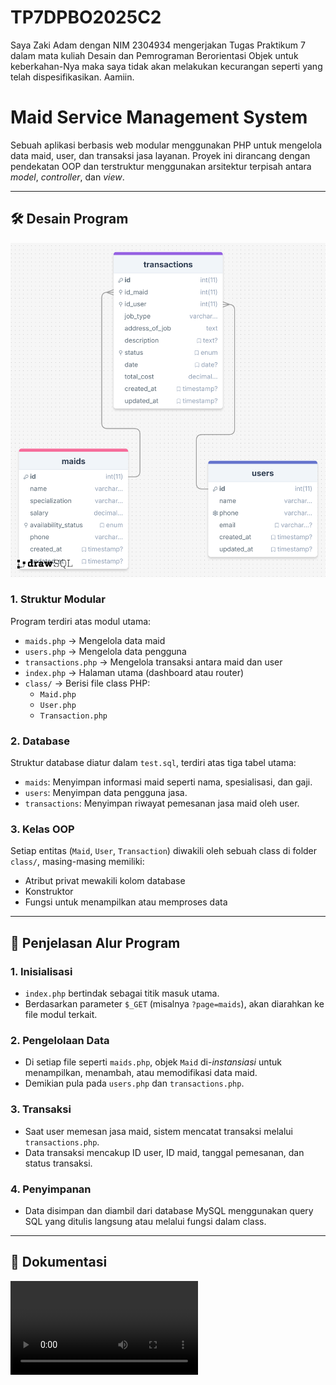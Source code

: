 # TP7DPBO2025C2
Saya Zaki Adam dengan NIM 2304934 mengerjakan Tugas Praktikum 7 dalam mata kuliah Desain dan Pemrograman Berorientasi Objek untuk keberkahan-Nya maka saya tidak akan melakukan kecurangan seperti yang telah dispesifikasikan. Aamiin.

# Maid Service Management System

Sebuah aplikasi berbasis web modular menggunakan PHP untuk mengelola data maid, user, dan transaksi jasa layanan. Proyek ini dirancang dengan pendekatan OOP dan terstruktur menggunakan arsitektur terpisah antara *model*, *controller*, dan *view*.

---

## 🛠 Desain Program
![ERD](desain-erd.png)

### 1. Struktur Modular
Program terdiri atas modul utama:
- `maids.php` → Mengelola data maid
- `users.php` → Mengelola data pengguna
- `transactions.php` → Mengelola transaksi antara maid dan user
- `index.php` → Halaman utama (dashboard atau router)
- `class/` → Berisi file class PHP:
  - `Maid.php`
  - `User.php`
  - `Transaction.php`

### 2. Database
Struktur database diatur dalam `test.sql`, terdiri atas tiga tabel utama:
- `maids`: Menyimpan informasi maid seperti nama, spesialisasi, dan gaji.
- `users`: Menyimpan data pengguna jasa.
- `transactions`: Menyimpan riwayat pemesanan jasa maid oleh user.

### 3. Kelas OOP
Setiap entitas (`Maid`, `User`, `Transaction`) diwakili oleh sebuah class di folder `class/`, masing-masing memiliki:
- Atribut privat mewakili kolom database
- Konstruktor
- Fungsi untuk menampilkan atau memproses data

---

## 🔄 Penjelasan Alur Program

### 1. Inisialisasi
- `index.php` bertindak sebagai titik masuk utama.
- Berdasarkan parameter `$_GET` (misalnya `?page=maids`), akan diarahkan ke file modul terkait.

### 2. Pengelolaan Data
- Di setiap file seperti `maids.php`, objek `Maid` di-*instansiasi* untuk menampilkan, menambah, atau memodifikasi data maid.
- Demikian pula pada `users.php` dan `transactions.php`.

### 3. Transaksi
- Saat user memesan jasa maid, sistem mencatat transaksi melalui `transactions.php`.
- Data transaksi mencakup ID user, ID maid, tanggal pemesanan, dan status transaksi.

### 4. Penyimpanan
- Data disimpan dan diambil dari database MySQL menggunakan query SQL yang ditulis langsung atau melalui fungsi dalam class.

---

## 🧩 Dokumentasi
![Video](dokumentasi.mp4)

